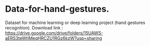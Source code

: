 # Data-for-hand-gestures.
Dataset for  machine learning or deep learning project (hand gestures recognition). 
Download link : https://drive.google.com/drive/folders/15UAWS-aERS3teWtIMeqHRCZU1RGz6kzW?usp=sharing
